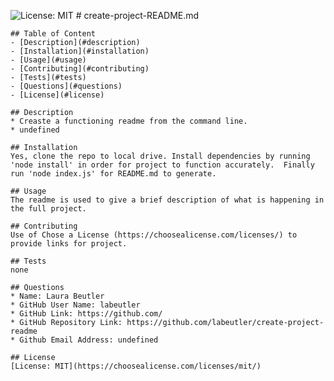 ![License: MIT](https://img.shields.io/badge/license-MIT-yellow)
    # create-project-README.md
  
    ## Table of Content
    - [Description](#description)
    - [Installation](#installation)
    - [Usage](#usage)
    - [Contributing](#contributing)
    - [Tests](#tests)
    - [Questions](#questions)
    - [License](#license)
  
    ## Description
    * Creaste a functioning readme from the command line.
    * undefined
  
    ## Installation
    Yes, clone the repo to local drive. Install dependencies by running 'node install' in order for project to function accurately.  Finally run 'node index.js' for README.md to generate.
  
    ## Usage
    The readme is used to give a brief description of what is happening in the full project.
  
    ## Contributing
    Use of Chose a License (https://choosealicense.com/licenses/) to provide links for project.
  
    ## Tests
    none
  
    ## Questions
    * Name: Laura Beutler
    * GitHub User Name: labeutler
    * GitHub Link: https://github.com/
    * GitHub Repository Link: https://github.com/labeutler/create-project-readme
    * Github Email Address: undefined
  
    ## License
    [License: MIT](https://choosealicense.com/licenses/mit/)
    